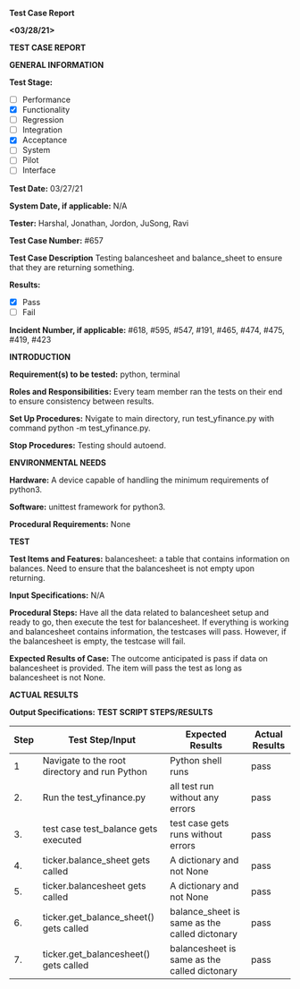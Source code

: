 **<yfinance>**

**Test Case Report**

**<03/28/21>**

**TEST CASE REPORT**

**GENERAL INFORMATION**

**Test Stage:**

- [ ] Performance 
- [x] Functionality 
- [ ] Regression 
- [ ] Integration 
- [x] Acceptance 
- [ ] System 
- [ ] Pilot 
- [ ] Interface

**Test Date:** 03/27/21

**System Date, if applicable:** N/A

**Tester:** Harshal, Jonathan, Jordon, JuSong, Ravi

**Test Case Number:** #657

**Test Case Description** Testing balancesheet and balance_sheet to ensure that they are returning something.

**Results:**

- [x] Pass 
- [ ] Fail

**Incident Number, if applicable:** #618, #595, #547, #191, #465, #474, #475, #419, #423

**INTRODUCTION**

**Requirement(s) to be tested:** python, terminal

**Roles and Responsibilities:** Every team member ran the tests on their end to ensure consistency between results.

**Set Up Procedures:** Nvigate to main directory, run test_yfinance.py with command python -m test_yfinance.py.

**Stop Procedures:** Testing should autoend.

**ENVIRONMENTAL NEEDS**

**Hardware:** A device capable of handling the minimum requirements of python3.

**Software:** unittest framework for python3.

**Procedural Requirements:** None

**TEST**

**Test Items and Features:** balancesheet: a table that contains information on balances. Need to ensure that the balancesheet is not empty upon returning.

**Input Specifications:** N/A

**Procedural Steps:** Have all the data related to balancesheet setup and ready to go, then execute the test for balancesheet. If everything is working and balancesheet contains information, the testcases will pass. However, if the balancesheet is empty, the testcase will fail.

**Expected Results of Case:** The outcome anticipated is pass if data on balancesheet is provided. The item will pass the test as long as balancesheet is not None.

**ACTUAL RESULTS**

**Output Specifications:** 
**TEST SCRIPT STEPS/RESULTS**

| Step | Test Step/Input                                             | Expected Results                               | Actual Results |
|------|-------------------------------------------------------------|------------------------------------------------|----------------|
| 1    | Navigate to the root directory and run Python               | Python shell runs                              | pass           |
| 2.   | Run the test_yfinance.py                                    | all test run without any errors                | pass           |
| 3.   | test case test_balance gets executed 	                     | test case gets runs without errors             | pass           |
| 4.   | ticker.balance_sheet gets called    	                     | A dictionary and not None   		              | pass           |
| 5.   | ticker.balancesheet gets called 	                     	 | A dictionary and not None                      | pass           |
| 6.   | ticker.get_balance_sheet() gets called 	                 | balance_sheet is same as the called dictonary  | pass           |
| 7.   | ticker.get_balancesheet() gets called 	                     | balancesheet is same as the called dictonary   | pass           |


